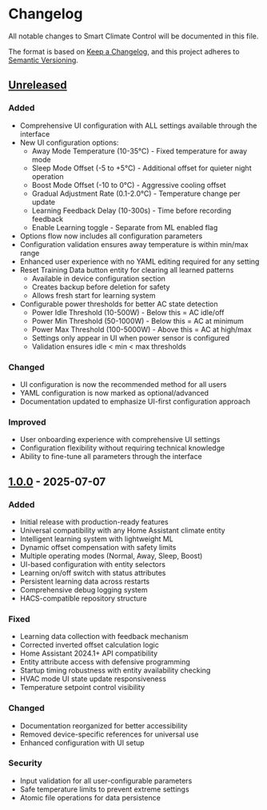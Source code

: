 # Changelog

All notable changes to Smart Climate Control will be documented in this file.

The format is based on [Keep a Changelog](https://keepachangelog.com/en/1.0.0/),
and this project adheres to [Semantic Versioning](https://semver.org/spec/v2.0.0.html).

## [Unreleased]

### Added
- Comprehensive UI configuration with ALL settings available through the interface
- New UI configuration options:
  - Away Mode Temperature (10-35°C) - Fixed temperature for away mode
  - Sleep Mode Offset (-5 to +5°C) - Additional offset for quieter night operation
  - Boost Mode Offset (-10 to 0°C) - Aggressive cooling offset
  - Gradual Adjustment Rate (0.1-2.0°C) - Temperature change per update
  - Learning Feedback Delay (10-300s) - Time before recording feedback
  - Enable Learning toggle - Separate from ML enabled flag
- Options flow now includes all configuration parameters
- Configuration validation ensures away temperature is within min/max range
- Enhanced user experience with no YAML editing required for any setting
- Reset Training Data button entity for clearing all learned patterns
  - Available in device configuration section
  - Creates backup before deletion for safety
  - Allows fresh start for learning system
- Configurable power thresholds for better AC state detection
  - Power Idle Threshold (10-500W) - Below this = AC idle/off
  - Power Min Threshold (50-1000W) - Below this = AC at minimum
  - Power Max Threshold (100-5000W) - Above this = AC at high/max
  - Settings only appear in UI when power sensor is configured
  - Validation ensures idle < min < max thresholds

### Changed
- UI configuration is now the recommended method for all users
- YAML configuration is now marked as optional/advanced
- Documentation updated to emphasize UI-first configuration approach

### Improved
- User onboarding experience with comprehensive UI settings
- Configuration flexibility without requiring technical knowledge
- Ability to fine-tune all parameters through the interface

## [1.0.0] - 2025-07-07

### Added
- Initial release with production-ready features
- Universal compatibility with any Home Assistant climate entity
- Intelligent learning system with lightweight ML
- Dynamic offset compensation with safety limits
- Multiple operating modes (Normal, Away, Sleep, Boost)
- UI-based configuration with entity selectors
- Learning on/off switch with status attributes
- Persistent learning data across restarts
- Comprehensive debug logging system
- HACS-compatible repository structure

### Fixed
- Learning data collection with feedback mechanism
- Corrected inverted offset calculation logic
- Home Assistant 2024.1+ API compatibility
- Entity attribute access with defensive programming
- Startup timing robustness with entity availability checking
- HVAC mode UI state update responsiveness
- Temperature setpoint control visibility

### Changed
- Documentation reorganized for better accessibility
- Removed device-specific references for universal use
- Enhanced configuration with UI setup

### Security
- Input validation for all user-configurable parameters
- Safe temperature limits to prevent extreme settings
- Atomic file operations for data persistence

[Unreleased]: https://github.com/VectorBarks/smart-climate/compare/v1.0.0...HEAD
[1.0.0]: https://github.com/VectorBarks/smart-climate/releases/tag/v1.0.0
